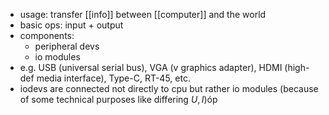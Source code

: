 - usage: transfer [[info]] between [[computer]] and the world
- basic ops: input + output
- components:
	- peripheral devs
	- io modules
- e.g. USB (universal serial bus), VGA (v graphics adapter), HDMI (high-def media interface), Type-C, RT-45, etc.
- iodevs are connected not directly to cpu but rather io modules (because of some technical purposes like differing $U, I$)óp
